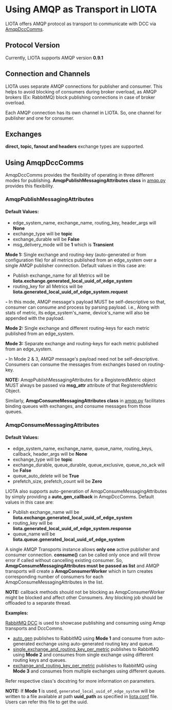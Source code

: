 # Using AMQP as Transport in LIOTA

LIOTA offers AMQP protocol as transport to communicate with DCC via [AmqpDccComms](https://github.com/vmware/liota/blob/master/liota/dcc_comms/amqp_dcc_comms.py).

## Protocol Version

Currently, LIOTA supports AMQP version **0.9.1**

## Connection and Channels

LIOTA uses separate AMQP connections for publisher and consumer.  This helps to avoid blocking of consumers during broker overload, as AMQP brokers
(Ex: RabbitMQ) block publishing connections in case of broker overload.

Each AMQP connection has its own channel in LIOTA.  So, one channel for publisher and one for consumer.

## Exchanges

**direct, topic, fanout and headers** exchange types are supported.


## Using AmqpDccComms

AmqpDccComms provides the flexibility of operating in three different modes for publishing. **AmqpPublishMessagingAttributes class** in [amqp.py](https://github.com/vmware/liota/blob/master/liota/lib/transports/amqp.py)
provides this flexibility.

### AmqpPublishMessagingAttributes

#### Default Values:

* edge_system_name, exchange_name, routing_key, header_args will **None**
* exchange_type will be **topic**
* exchange_durable will be **False**
* msg_delivery_mode will be **1** which is **Transient**


**Mode 1:** Single exchange and routing-key (auto-generated or from configuration file) for all metrics published from an edge_system over a single AMQP publisher connection.  Default values in this case are:
* Publish exchange_name for all Metrics will be **liota.exchange.generated_local_uuid_of_edge_system**
* routing_key for all Metrics will be **liota.generated_local_uuid_of_edge_system.request**

**-** In this mode, AMQP message's payload MUST be self-descriptive so that, consumer can consume and process by parsing payload. i.e., Along with stats of metric, its edge_system's_name, device's_name will also be appended with the payload.

**Mode 2:** Single exchange and different routing-keys for each metric published from an edge_system.

**Mode 3:** Separate exchange and routing-keys for each metric published from an edge_system.

**-** In Mode 2 & 3, AMQP message's payload need not be self-descriptive.  Consumers can consume the messages from exchanges based on routing-key.

**NOTE:** AmqpPublishMessagingAttributes for a RegisteredMetric object MUST always be passed via **msg_attr** attribute of that RegisteredMetric Object.


Similarly, **AmqpConsumeMessagingAttributes class** in [amqp.py](https://github.com/vmware/liota/blob/master/liota/lib/transports/amqp.py) facilitates binding queues with exchanges, and consume messages from those queues.

### AmqpConsumeMessagingAttributes

#### Default Values:

* edge_system_name, exchange_name, queue_name, routing_keys, callback, header_args will be **None**
* exchange_type will be **topic**
* exchange_durable, queue_durable, queue_exclusive, queue_no_ack will be **False**
* queue_auto_delete will be **True**
* prefetch_size, prefetch_count will be **Zero**

LIOTA also supports auto-generation of AmqpConsumeMessagingAttributes by simply providing a **auto_gen_callback** in AmqpDccComms.   Default values in this case are:
* Publish exchange_name will be **liota.exchange.generated_local_uuid_of_edge_system**
* routing_key will be **liota.generated_local_uuid_of_edge_system.response**
* queue_name will be **liota.queue.generated_local_uuid_of_edge_system**

A single AMQP Transports instance allows **only one** active publisher and consumer connection.  **consume()** can be called only once and will throw error if called without cancelling existing consumer.
So, **AmqpConsumeMessagingAttributes must be passed as list** and AMQP transports will create a **AmqpConsumerWorker** which in turn creates corresponding number of consumers for each AmqpConsumeMessagingAttributes in the list.

**NOTE:** callback methods should not be blocking as AmqpConsumerWorker might be blocked and affect other Consumers.  Any blocking job should be offloaded to a separate thread.


**Examples:**

[RabbitMQ DCC](https://github.com/vmware/liota/blob/master/liota/dccs/rabbitmq.py) is used to showcase publishing and consuming using Amqp transports and DccComms.

* [auto_gen](https://github.com/vmware/liota/blob/master/examples/amqp/rabbitmq/simulated_home_auto_gen.py) publishes to RabbitMQ using **Mode 1** and consume from auto-generated exchange using auto-generated routing key and queue.
* [single_exchange_and_routing_key_per_metric](https://github.com/vmware/liota/blob/master/examples/amqp/rabbitmq/simulated_home_single_exchange_routing_key_per_metric.py) publishes to RabbitMQ using **Mode 2** and consumes from single exchange using different routing keys and queues.
* [exchange_and_routing_key_per_metric](https://github.com/vmware/liota/blob/master/examples/amqp/rabbitmq/simulated_home_exchange_and_routing_key_per_metric.py) publishes to RabbitMQ using **Mode 3** and consumes from multiple exchanges using different queues.

Refer respective class's docstring for more information on parameters.

**NOTE:**
If **Mode 1** is used, `generated_local_uuid_of_edge_system` will be written to a file available at path **uuid_path** as specified in [liota.conf](https://github.com/vmware/liota/blob/master/config/liota.conf) file.  Users can refer this file to get the uuid.
